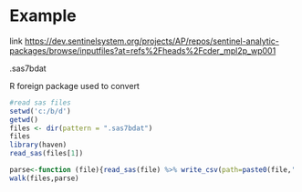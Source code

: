 # Example
link https://dev.sentinelsystem.org/projects/AP/repos/sentinel-analytic-packages/browse/inputfiles?at=refs%2Fheads%2Fcder_mpl2p_wp001

.sas7bdat

R foreign package used to convert


```R
#read sas files
setwd('c:/b/d')
getwd()
files <- dir(pattern = ".sas7bdat")
files
library(haven)
read_sas(files[1])

parse<-function (file){read_sas(file) %>% write_csv(path=paste0(file,'.csv'))}
walk(files,parse)
```




